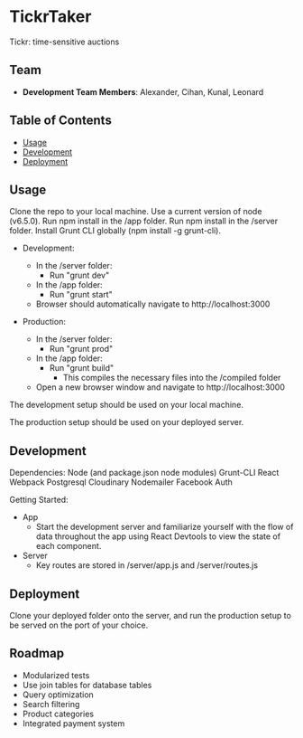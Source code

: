 # TickrTaker
Tickr: time-sensitive auctions

## Team

  - __Development Team Members__: Alexander, Cihan, Kunal, Leonard

## Table of Contents

- [Usage](#Usage)
- [Development](#Development)
- [Deployment](#Deployment)


## Usage 

Clone the repo to your local machine.
Use a current version of node (v6.5.0).
Run npm install in the /app folder.
Run npm install in the /server folder.
Install Grunt CLI globally (npm install -g grunt-cli).

- Development: 
  - In the /server folder:
    - Run "grunt dev"
  - In the /app folder:
    - Run "grunt start"
  - Browser should automatically navigate to http://localhost:3000

- Production:
  - In the /server folder:
    - Run "grunt prod"
  - In the /app folder:
    - Run "grunt build"
      - This compiles the necessary files into the /compiled folder
  - Open a new browser window and navigate to http://localhost:3000

The development setup should be used on your local machine.

The production setup should be used on your deployed server.

## Development

Dependencies:
Node (and package.json node modules)
Grunt-CLI
React
Webpack
Postgresql
Cloudinary
Nodemailer
Facebook Auth

Getting Started: 

- App
  - Start the development server and familiarize yourself with the flow of data throughout the app using React Devtools to view the state of each component.
- Server
  - Key routes are stored in /server/app.js and /server/routes.js

## Deployment

Clone your deployed folder onto the server, and run the production setup to be served on the port of your choice.

## Roadmap

- Modularized tests
- Use join tables for database tables
- Query optimization
- Search filtering
- Product categories
- Integrated payment system